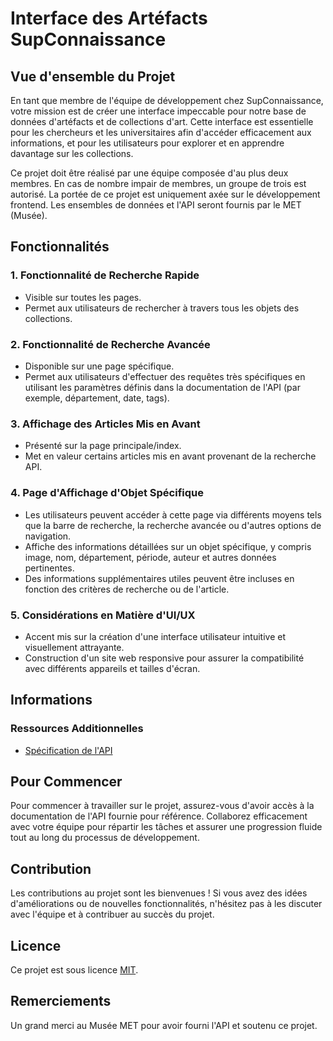 # Interface des Artéfacts SupConnaissance

## Vue d'ensemble du Projet

En tant que membre de l'équipe de développement chez SupConnaissance, votre mission est de créer une interface impeccable pour notre base de données d'artéfacts et de collections d'art. Cette interface est essentielle pour les chercheurs et les universitaires afin d'accéder efficacement aux informations, et pour les utilisateurs pour explorer et en apprendre davantage sur les collections.

Ce projet doit être réalisé par une équipe composée d'au plus deux membres. En cas de nombre impair de membres, un groupe de trois est autorisé. La portée de ce projet est uniquement axée sur le développement frontend. Les ensembles de données et l'API seront fournis par le MET (Musée).

## Fonctionnalités

### 1. Fonctionnalité de Recherche Rapide
- Visible sur toutes les pages.
- Permet aux utilisateurs de rechercher à travers tous les objets des collections.

### 2. Fonctionnalité de Recherche Avancée
- Disponible sur une page spécifique.
- Permet aux utilisateurs d'effectuer des requêtes très spécifiques en utilisant les paramètres définis dans la documentation de l'API (par exemple, département, date, tags).

### 3. Affichage des Articles Mis en Avant
- Présenté sur la page principale/index.
- Met en valeur certains articles mis en avant provenant de la recherche API.

### 4. Page d'Affichage d'Objet Spécifique
- Les utilisateurs peuvent accéder à cette page via différents moyens tels que la barre de recherche, la recherche avancée ou d'autres options de navigation.
- Affiche des informations détaillées sur un objet spécifique, y compris image, nom, département, période, auteur et autres données pertinentes.
- Des informations supplémentaires utiles peuvent être incluses en fonction des critères de recherche ou de l'article.

### 5. Considérations en Matière d'UI/UX
- Accent mis sur la création d'une interface utilisateur intuitive et visuellement attrayante.
- Construction d'un site web responsive pour assurer la compatibilité avec différents appareils et tailles d'écran.

## Informations

### Ressources Additionnelles
- [Spécification de l'API](https://metmuseum.github.io/)

## Pour Commencer
Pour commencer à travailler sur le projet, assurez-vous d'avoir accès à la documentation de l'API fournie pour référence. Collaborez efficacement avec votre équipe pour répartir les tâches et assurer une progression fluide tout au long du processus de développement.

## Contribution
Les contributions au projet sont les bienvenues ! Si vous avez des idées d'améliorations ou de nouvelles fonctionnalités, n'hésitez pas à les discuter avec l'équipe et à contribuer au succès du projet.

## Licence
Ce projet est sous licence [MIT](LICENSE).

## Remerciements
Un grand merci au Musée MET pour avoir fourni l'API et soutenu ce projet.
